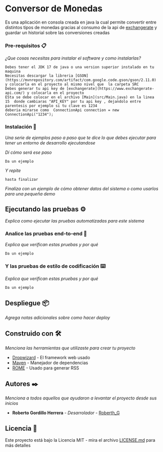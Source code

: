 # Conversor de Monedas
Es una aplicación en consola creada en java  la cual permite convertir  entre distintos tipos de monedas gracias al consumo de la api de  [exchangerate](https://www.exchangerate-api.com/) y guardar un historial sobre las conversiones creadas


### Pre-requisitos 📋

_¿Que cosas necesitas para instalar el software y como instalarlas?_

```
Debes tener el JDK 17 de java o una version superior instalado en tu maquina
Necesitas descargar la libreria [GSON] (https://mvnrepository.com/artifact/com.google.code.gson/gson/2.11.0) y colocarla en el proyecto al mismo nivel que  la carpeta SRC
Debes generar tu api key de [exchangerate](https://www.exchangerate-api.com/) y colocarla en el proyecto
ESta se debe colocar en el archivo [Main](src/Main.java) en la linea 15  donde cambiaras "API_KEY" por tu api key , dejandolo entre parentesis por ejemplo si tu clave es 1234
deberia mirarse como  ConnectionApi connection = new ConnectionApi("1234");
```

### Instalación 🔧

_Una serie de ejemplos paso a paso que te dice lo que debes ejecutar para tener un entorno de desarrollo ejecutandose_

_Dí cómo será ese paso_

```
Da un ejemplo
```

_Y repite_

```
hasta finalizar
```

_Finaliza con un ejemplo de cómo obtener datos del sistema o como usarlos para una pequeña demo_

## Ejecutando las pruebas ⚙️

_Explica como ejecutar las pruebas automatizadas para este sistema_

### Analice las pruebas end-to-end 🔩

_Explica que verifican estas pruebas y por qué_


```
Da un ejemplo
```

### Y las pruebas de estilo de codificación ⌨️

_Explica que verifican estas pruebas y por qué_

```
Da un ejemplo
```

## Despliegue 📦

_Agrega notas adicionales sobre como hacer deploy_

## Construido con 🛠️

_Menciona las herramientas que utilizaste para crear tu proyecto_

* [Dropwizard](http://www.dropwizard.io/1.0.2/docs/) - El framework web usado
* [Maven](https://maven.apache.org/) - Manejador de dependencias
* [ROME](https://rometools.github.io/rome/) - Usado para generar RSS


## Autores ✒️

_Menciona a todos aquellos que ayudaron a levantar el proyecto desde sus inicios_

* **Roberto Gordillo Herrera** - *Desarrolador* - [Roberth_G](https://github.com/RoberthGo)

## Licencia 📄
Este proyecto está bajo la Licencia MIT - mira el archivo [LICENSE.md](LICENSE.md) para más detalles
